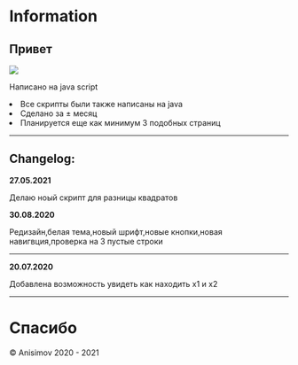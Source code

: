 <!DOCTYPE html>
<html>
<head>
</head>
<body>
<h1>Information</h1>
<h2>Привет</h2><img src="https://images.squarespace-cdn.com/content/v1/544ff970e4b0c2f7a273e9b6/1537086985178-LDFUKUP0NFT51ODG45OB/ke17ZwdGBToddI8pDm48kN-iCp0H8EbLNb85VXvIfntZw-zPPgdn4jUwVcJE1ZvWQUxwkmyExglNqGp0IvTJZUJFbgE-7XRK3dMEBRBhUpxbJ6nT22MqkKTNnYny1wnkClHS-tzM1oczfpRGL4qDHKXlZBeQsEdLEUBRJKqSpxE/jelly-party-logo-SB.gif">
<p>Написано на java script</p>

<li>Все скрипты были также написаны на java</li>
<li>Сделано за ± месяц</li>
<li>Планируется еще как минимум 3 подобных страниц </li>
<hr 6px>

<h2>Changelog:</h2>
<b>27.05.2021</b>
<p>Делаю ноый скрипт для разницы квадратов</p>
<div id="add"><b>30.08.2020</b>
<p>Редизайн,белая тема,новый шрифт,новые кнопки,новая навигвция,проверка на 3 пустые строки</p>
<hr 6px>
<div id="add"><b>20.07.2020</b></div>
<p>Добавлена возможность увидеть как находить х1 и х2</p>
<hr 6px>

  <h1>Cпасибо</h1>
</a>
<footer>&copy; Anisimov 2020 - 2021</footer>
</body>
</html>
</html>
